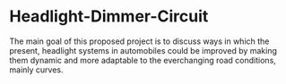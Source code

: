 # Headlight-Dimmer-Circuit
The main goal of this proposed project is to discuss ways in which the present, headlight systems in automobiles could be improved by making them dynamic and more adaptable to the everchanging road conditions, mainly curves.
